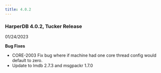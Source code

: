 ```yaml
---
title: 4.0.2
---
```


### HarperDB 4.0.2, Tucker Release

01/24/2023

**Bug Fixes**

- CORE-2003 Fix bug where if machine had one core thread config would default to zero.
- Update to lmdb 2.7.3 and msgpackr 1.7.0
